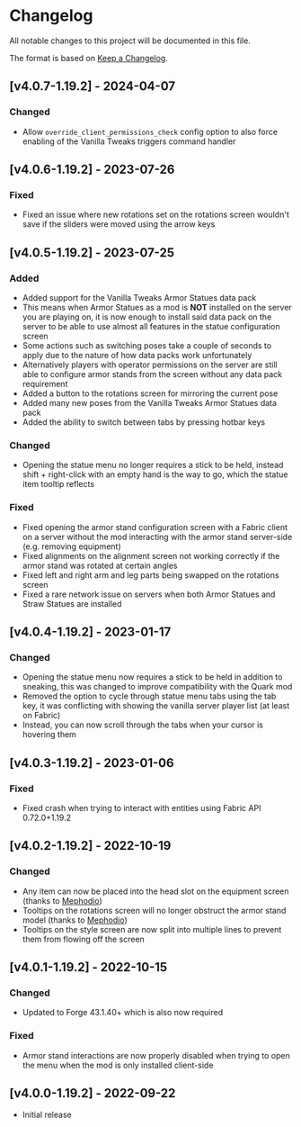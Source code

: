 # Changelog
All notable changes to this project will be documented in this file.

The format is based on [Keep a Changelog].

## [v4.0.7-1.19.2] - 2024-04-07
### Changed
- Allow `override_client_permissions_check` config option to also force enabling of the Vanilla Tweaks triggers command handler

## [v4.0.6-1.19.2] - 2023-07-26
### Fixed
- Fixed an issue where new rotations set on the rotations screen wouldn't save if the sliders were moved using the arrow keys

## [v4.0.5-1.19.2] - 2023-07-25
### Added
- Added support for the Vanilla Tweaks Armor Statues data pack
- This means when Armor Statues as a mod is **NOT** installed on the server you are playing on, it is now enough to install said data pack on the server to be able to use almost all features in the statue configuration screen
- Some actions such as switching poses take a couple of seconds to apply due to the nature of how data packs work unfortunately
- Alternatively players with operator permissions on the server are still able to configure armor stands from the screen without any data pack requirement
- Added a button to the rotations screen for mirroring the current pose
- Added many new poses from the Vanilla Tweaks Armor Statues data pack
- Added the ability to switch between tabs by pressing hotbar keys
### Changed
- Opening the statue menu no longer requires a stick to be held, instead shift + right-click with an empty hand is the way to go, which the statue item tooltip reflects
### Fixed
- Fixed opening the armor stand configuration screen with a Fabric client on a server without the mod interacting with the armor stand server-side (e.g. removing equipment)
- Fixed alignments on the alignment screen not working correctly if the armor stand was rotated at certain angles
- Fixed left and right arm and leg parts being swapped on the rotations screen
- Fixed a rare network issue on servers when both Armor Statues and Straw Statues are installed

## [v4.0.4-1.19.2] - 2023-01-17
### Changed
- Opening the statue menu now requires a stick to be held in addition to sneaking, this was changed to improve compatibility with the Quark mod
- Removed the option to cycle through statue menu tabs using the tab key, it was conflicting with showing the vanilla server player list (at least on Fabric)
- Instead, you can now scroll through the tabs when your cursor is hovering them

## [v4.0.3-1.19.2] - 2023-01-06
### Fixed
- Fixed crash when trying to interact with entities using Fabric API 0.72.0+1.19.2

## [v4.0.2-1.19.2] - 2022-10-19
### Changed
- Any item can now be placed into the head slot on the equipment screen (thanks to [Mephodio])
- Tooltips on the rotations screen will no longer obstruct the armor stand model (thanks to [Mephodio])
- Tooltips on the style screen are now split into multiple lines to prevent them from flowing off the screen

## [v4.0.1-1.19.2] - 2022-10-15
### Changed
- Updated to Forge 43.1.40+ which is also now required
### Fixed
- Armor stand interactions are now properly disabled when trying to open the menu when the mod is only installed client-side

## [v4.0.0-1.19.2] - 2022-09-22
- Initial release

[Keep a Changelog]: https://keepachangelog.com/en/1.0.0/
[Mephodio]: https://github.com/Mephodio
